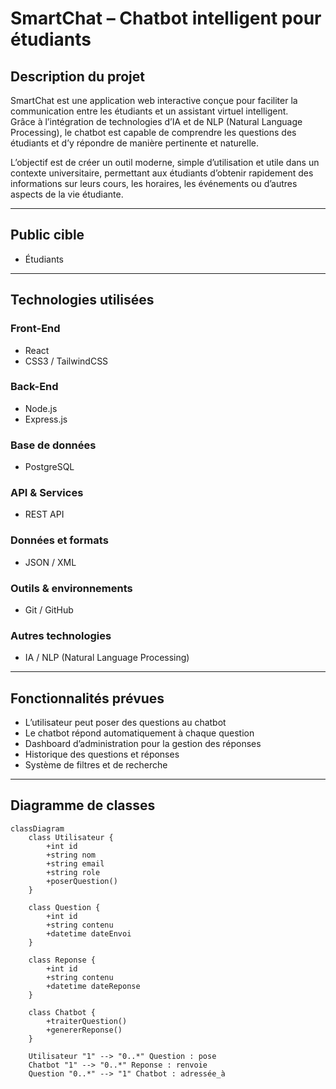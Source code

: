 # SmartChat – Chatbot intelligent pour étudiants

## Description du projet

SmartChat est une application web interactive conçue pour faciliter la communication entre les étudiants et un assistant virtuel intelligent.  
Grâce à l’intégration de technologies d’IA et de NLP (Natural Language Processing), le chatbot est capable de comprendre les questions des étudiants et d’y répondre de manière pertinente et naturelle.

L’objectif est de créer un outil moderne, simple d’utilisation et utile dans un contexte universitaire, permettant aux étudiants d’obtenir rapidement des informations sur leurs cours, les horaires, les événements ou d’autres aspects de la vie étudiante.

---

## Public cible
- Étudiants

---

## Technologies utilisées

### Front-End
- React  
- CSS3 / TailwindCSS  

### Back-End
- Node.js  
- Express.js  

### Base de données
- PostgreSQL  

### API & Services
- REST API  

### Données et formats
- JSON / XML  

### Outils & environnements
- Git / GitHub  

### Autres technologies
- IA / NLP (Natural Language Processing)

---

## Fonctionnalités prévues
- L’utilisateur peut poser des questions au chatbot  
- Le chatbot répond automatiquement à chaque question  
- Dashboard d’administration pour la gestion des réponses  
- Historique des questions et réponses  
- Système de filtres et de recherche  

---

## Diagramme de classes

```mermaid
classDiagram
    class Utilisateur {
        +int id
        +string nom
        +string email
        +string role
        +poserQuestion()
    }

    class Question {
        +int id
        +string contenu
        +datetime dateEnvoi
    }

    class Reponse {
        +int id
        +string contenu
        +datetime dateReponse
    }

    class Chatbot {
        +traiterQuestion()
        +genererReponse()
    }

    Utilisateur "1" --> "0..*" Question : pose
    Chatbot "1" --> "0..*" Reponse : renvoie
    Question "0..*" --> "1" Chatbot : adressée_à
